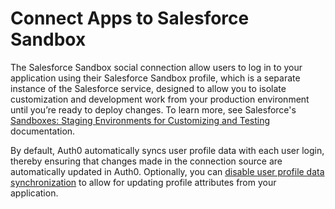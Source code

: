 # Connect Apps to Salesforce Sandbox

The Salesforce Sandbox social connection allow users to log in to your application using their Salesforce Sandbox profile, which is a separate instance of the Salesforce service, designed to allow you to isolate customization and development work from your production environment until you’re ready to deploy changes. To learn more, see Salesforce's [Sandboxes: Staging Environments for Customizing and Testing](https://help.salesforce.com/articleView?id=deploy_sandboxes_intro.htm&type=5) documentation.

By default, Auth0 automatically syncs user profile data with each user login, thereby ensuring that changes made in the connection source are automatically updated in Auth0. Optionally, you can [disable user profile data synchronization](/users/configure-connection-sync-with-auth0) to allow for updating profile attributes from your application.